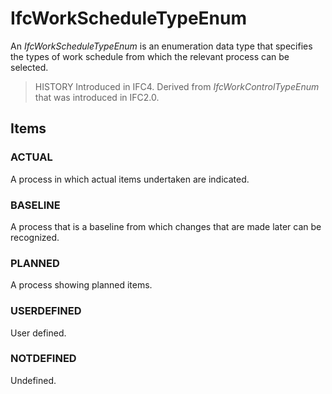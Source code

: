 # IfcWorkScheduleTypeEnum

An _IfcWorkScheduleTypeEnum_ is an enumeration data type that specifies the types of work schedule from which the relevant process can be selected.

> HISTORY Introduced in IFC4. Derived from _IfcWorkControlTypeEnum_ that was introduced in IFC2.0.

## Items

### ACTUAL
A process in which actual items undertaken are indicated.

### BASELINE
A process that is a baseline from which changes that are made later can be recognized.

### PLANNED
A process showing planned items.

### USERDEFINED
User defined.

### NOTDEFINED
Undefined.
